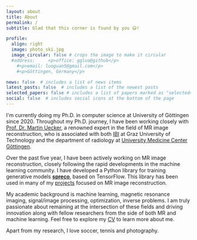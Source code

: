 ```yaml
---
layout: about
title: About
permalink: /
subtitle: Glad that this corner is found by you 😃!

profile:
  align: right
  image: photo_ski.jpg
  image_circular: false # crops the image to make it circular
  #address:     <p>office: ggluo@github</p>
    #<p>email: luoguan5@gmail.com</p>
    #<p>Göttingen, Germany</p>

news: false  # includes a list of news items
latest_posts: false  # includes a list of the newest posts
selected_papers: false # includes a list of papers marked as "selected={true}"
social: false  # includes social icons at the bottom of the page
---
```


I'm currently doing my Ph.D. in computer science at University of Göttingen since 2020. Throughout my Ph.D. journey, I have been working closely with [Prof. Dr. Martin Uecker](https://scholar.google.com/citations?user=r7BG-ZYAAAAJ&hl=en), a renowned expert in the field of MR image reconstruction, who is associated with both [IBI](https://www.tugraz.at/institute/ibi/institute/team/) at Graz University of Technology and the department of radiology at [University Medicine Center Göttingen](https://www.umg.eu/).

Over the past five year, I have been actively working on MR image reconstruction, closely following the rapid developments in the machine learning community. 
I have developed a Python library for training generative models **[spreco](https://github.com/mrirecon/spreco)**, based on TensorFlow. This library has been used in many of my [projects](/projects/) focused on MR image reconstruction.

My academic background is machine learning, magnetic resonance imaging, signal/image processing, optimization, inverse problems. 
I am truly passionate about remaining at the intersection of these fields and driving innovation along with fellow researchers from the side of both MR and machine learning. Feel free to explore my [CV](/assets/pdf/cv.pdf) to learn more about me.

Apart from my research, I love soccer, tennis and photography. 

